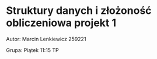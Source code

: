 # Struktury danych i złożoność obliczeniowa projekt 1


Autor: Marcin Lenkiewicz 259221


Grupa: Piątek 11:15 TP
